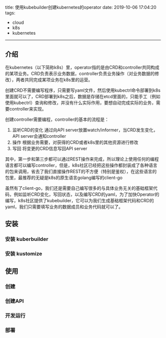 title: 使用kubebuilder创建kubernetes的operator
date: 2019-10-06 17:04:20
tags: 
 - cloud
 - k8s
 - kubernetes
---
## 介绍
在kubernetes（以下简称k8s）里，operator指的是由CRD和controller共同构成的某项业务。CRD负责表示业务数据，controller负责业务操作（对业务数据的修改），两者共同完成某项业务在k8s里的运营。

创建CRD不需要编写程序，只需要写yaml文件，然后使用kubectrl命令部署到k8s里面就可以了，CRD部署到k8s之后，数据是存储在etcd里面的，只能手工（例如使用kubectrl）查询和修改，并没有什么实际作用，要想自动完成实际的业务，需要controller来实现。

创建controller需要编程，controller的基本的流程是：
 1. 监听CRD的变化
通过向API server放置watch/informer，当CRD发生变化，API server会通知controller
 2. 操作
根据业务需要，对获得的CRD或者k8s里的其他资源进行修改
 3. 写回
将变更的CRD信息写回API server

其中，第一步和第三步都可以通过REST操作来完成，所以理论上使用任何的编程语言都可以编写controller，但是，k8s社区已经把这些操作都封装成了各种语言的包来调用，省去了我们直接操作REST的不方便（特别是鉴权），在这些语言的包里，最推荐的无疑是k8s的原生语言golang编写的client-go

虽然有了client-go，我们还是需要自己编写很多的与具体业务无关的基础框架代码，例如监听CRD变化，写回状态，以及编写CRD的yaml，为了加快Operator的编写，k8s社区提供了kubebuilder，它可以为我们生成基础框架代码和CRD的yaml，我们只需要填写业务的数据成员和业务代码就可以了。

## 安装

### 安装 kuberbuilder

### 安装 kustomize

## 使用

### 创建

### 创建API

### 开发运行

### 部署






